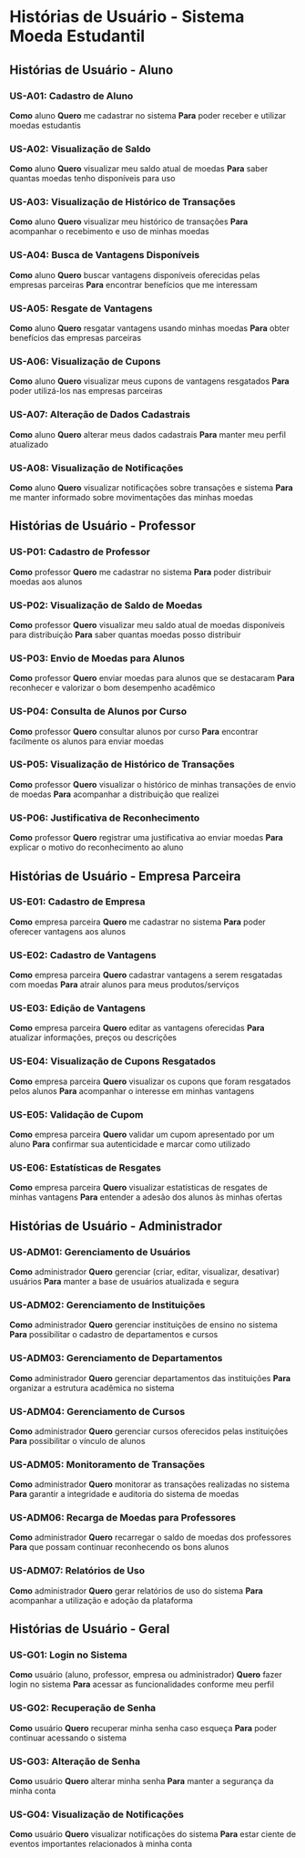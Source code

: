 # Histórias de Usuário - Sistema Moeda Estudantil

## Histórias de Usuário - Aluno

### US-A01: Cadastro de Aluno

**Como** aluno
**Quero** me cadastrar no sistema
**Para** poder receber e utilizar moedas estudantis

### US-A02: Visualização de Saldo

**Como** aluno
**Quero** visualizar meu saldo atual de moedas
**Para** saber quantas moedas tenho disponíveis para uso

### US-A03: Visualização de Histórico de Transações

**Como** aluno
**Quero** visualizar meu histórico de transações
**Para** acompanhar o recebimento e uso de minhas moedas

### US-A04: Busca de Vantagens Disponíveis

**Como** aluno
**Quero** buscar vantagens disponíveis oferecidas pelas empresas parceiras
**Para** encontrar benefícios que me interessam

### US-A05: Resgate de Vantagens

**Como** aluno
**Quero** resgatar vantagens usando minhas moedas
**Para** obter benefícios das empresas parceiras

### US-A06: Visualização de Cupons

**Como** aluno
**Quero** visualizar meus cupons de vantagens resgatados
**Para** poder utilizá-los nas empresas parceiras

### US-A07: Alteração de Dados Cadastrais

**Como** aluno
**Quero** alterar meus dados cadastrais
**Para** manter meu perfil atualizado

### US-A08: Visualização de Notificações

**Como** aluno
**Quero** visualizar notificações sobre transações e sistema
**Para** me manter informado sobre movimentações das minhas moedas

## Histórias de Usuário - Professor

### US-P01: Cadastro de Professor

**Como** professor
**Quero** me cadastrar no sistema
**Para** poder distribuir moedas aos alunos

### US-P02: Visualização de Saldo de Moedas

**Como** professor
**Quero** visualizar meu saldo atual de moedas disponíveis para distribuição
**Para** saber quantas moedas posso distribuir

### US-P03: Envio de Moedas para Alunos

**Como** professor
**Quero** enviar moedas para alunos que se destacaram
**Para** reconhecer e valorizar o bom desempenho acadêmico

### US-P04: Consulta de Alunos por Curso

**Como** professor
**Quero** consultar alunos por curso
**Para** encontrar facilmente os alunos para enviar moedas

### US-P05: Visualização de Histórico de Transações

**Como** professor
**Quero** visualizar o histórico de minhas transações de envio de moedas
**Para** acompanhar a distribuição que realizei

### US-P06: Justificativa de Reconhecimento

**Como** professor
**Quero** registrar uma justificativa ao enviar moedas
**Para** explicar o motivo do reconhecimento ao aluno

## Histórias de Usuário - Empresa Parceira

### US-E01: Cadastro de Empresa

**Como** empresa parceira
**Quero** me cadastrar no sistema
**Para** poder oferecer vantagens aos alunos

### US-E02: Cadastro de Vantagens

**Como** empresa parceira
**Quero** cadastrar vantagens a serem resgatadas com moedas
**Para** atrair alunos para meus produtos/serviços

### US-E03: Edição de Vantagens

**Como** empresa parceira
**Quero** editar as vantagens oferecidas
**Para** atualizar informações, preços ou descrições

### US-E04: Visualização de Cupons Resgatados

**Como** empresa parceira
**Quero** visualizar os cupons que foram resgatados pelos alunos
**Para** acompanhar o interesse em minhas vantagens

### US-E05: Validação de Cupom

**Como** empresa parceira
**Quero** validar um cupom apresentado por um aluno
**Para** confirmar sua autenticidade e marcar como utilizado

### US-E06: Estatísticas de Resgates

**Como** empresa parceira
**Quero** visualizar estatísticas de resgates de minhas vantagens
**Para** entender a adesão dos alunos às minhas ofertas

## Histórias de Usuário - Administrador

### US-ADM01: Gerenciamento de Usuários

**Como** administrador
**Quero** gerenciar (criar, editar, visualizar, desativar) usuários
**Para** manter a base de usuários atualizada e segura

### US-ADM02: Gerenciamento de Instituições

**Como** administrador
**Quero** gerenciar instituições de ensino no sistema
**Para** possibilitar o cadastro de departamentos e cursos

### US-ADM03: Gerenciamento de Departamentos

**Como** administrador
**Quero** gerenciar departamentos das instituições
**Para** organizar a estrutura acadêmica no sistema

### US-ADM04: Gerenciamento de Cursos

**Como** administrador
**Quero** gerenciar cursos oferecidos pelas instituições
**Para** possibilitar o vínculo de alunos

### US-ADM05: Monitoramento de Transações

**Como** administrador
**Quero** monitorar as transações realizadas no sistema
**Para** garantir a integridade e auditoria do sistema de moedas

### US-ADM06: Recarga de Moedas para Professores

**Como** administrador
**Quero** recarregar o saldo de moedas dos professores
**Para** que possam continuar reconhecendo os bons alunos

### US-ADM07: Relatórios de Uso

**Como** administrador
**Quero** gerar relatórios de uso do sistema
**Para** acompanhar a utilização e adoção da plataforma

## Histórias de Usuário - Geral

### US-G01: Login no Sistema

**Como** usuário (aluno, professor, empresa ou administrador)
**Quero** fazer login no sistema
**Para** acessar as funcionalidades conforme meu perfil

### US-G02: Recuperação de Senha

**Como** usuário
**Quero** recuperar minha senha caso esqueça
**Para** poder continuar acessando o sistema

### US-G03: Alteração de Senha

**Como** usuário
**Quero** alterar minha senha
**Para** manter a segurança da minha conta

### US-G04: Visualização de Notificações

**Como** usuário
**Quero** visualizar notificações do sistema
**Para** estar ciente de eventos importantes relacionados à minha conta
